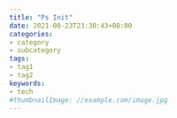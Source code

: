 ```yaml
---
title: "Ps Init"
date: 2021-08-23T23:30:43+08:00
categories:
- category
- subcategory
tags:
- tag1
- tag2
keywords:
- tech
#thumbnailImage: //example.com/image.jpg
---
```


<!--more-->
